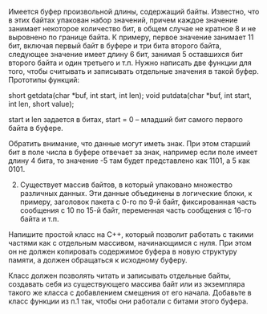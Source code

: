 Имеется буфер произвольной длины, содержащий байты. Известно, что в этих байтах
упакован набор значений, причем каждое значение занимает некоторое количество бит, в
общем случае не кратное 8 и не выровнено по границе байта. 
К примеру, первое значение
занимает 11 бит, включая первый байт в буфере и три бита второго байта, следующее
значение имеет длину 6 бит, занимая 5 оставшихся бит второго байта и один третьего и
т.п.
Нужно написать две функции для того, чтобы считывать и записывать отдельные значения
в такой буфер.
Прототипы функций:

short getdata(char *buf, int start, int len);
void putdata(char *buf, int start, int len, short value);

start и len задается в битах, start = 0 – младший бит самого первого байта в буфере.

Обратить внимание, что данные могут иметь знак. При этом старший бит в поле числа в
буфере отвечает за знак, например если поле имеет длину 4 бита, то значение -5 там будет
представлено как 1101, а 5 как 0101.


2. Существует массив байтов, в который упаковано множество различных данных.
Эти данные объединены в логические блоки, к примеру, заголовок пакета с 0-го по 9-й байт,
фиксированная часть сообщения с 10 по 15-й байт, переменная часть сообщения с 16-го
байта и т.п.

Напишите простой класс на C++, который позволит работать с такими частями
как с отдельным массивом, начинающимся с нуля. При этом он не должен копировать
содержимое буфера в новую структуру памяти, а должен обращаться к исходному буферу.

Класс должен позволять читать и записывать отдельные байты, создавать себя из
существующего массива байт или из экземпляра такого же класса с добавлением
смещения от его начала.
Добавьте в класс функции из п.1 так, чтобы они работали с битами этого буфера.
